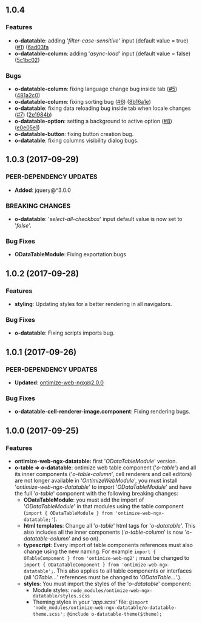## 1.0.4

### Features
* **o-datatable**: adding '*filter-case-sensitive*' input (default value = true) ([#1](https://github.com/OntimizeWeb/ontimize-web-ng2/issues/1)) ([6ad03fa](https://github.com/OntimizeWeb/ontimize-web-ng2/commit/6ad03fa)
* **o-datatable-column**: adding '*async-load*' input (default value = false) ([5c1bc02](https://github.com/OntimizeWeb/ontimize-web-ng2/commit/5c1bc02))

### Bugs
* **o-datatable-column**: fixing language change bug inside tab ([#5](https://github.com/OntimizeWeb/ontimize-web-ng2/issues/5)) ([481a2c0](https://github.com/OntimizeWeb/ontimize-web-ng2/commit/481a2c0))
* **o-datatable-column**: fixing sorting bug ([#6](https://github.com/OntimizeWeb/ontimize-web-ng2/issues/6)) ([8b16a1e](https://github.com/OntimizeWeb/ontimize-web-ng2/commit/8b16a1e))
* **o-datatable**: fixing data reloading bug inside tab when locale changes ([#7](https://github.com/OntimizeWeb/ontimize-web-ng2/issues/7)) ([2e1984b](https://github.com/OntimizeWeb/ontimize-web-ng2/commit/2e1984b))
* **o-datatable-option**: setting a background to active option ([#8](https://github.com/OntimizeWeb/ontimize-web-ng2/issues/8)) ([e0e05e1](https://github.com/OntimizeWeb/ontimize-web-ng2/commit/e0e05e1))
* **o-datatable-button**: fixing button creation bug.
* **o-datatable**: fixing columns visibility dialog bugs.

## 1.0.3 (2017-09-29)

### PEER-DEPENDENCY UPDATES ###
* **Added**:  jquery@^3.0.0

### BREAKING CHANGES
* **o-datatable**: '*select-all-checkbox*' input default value is now set to '*false*'.

### Bug Fixes
* **ODataTableModule**: Fixing exportation bugs

## 1.0.2 (2017-09-28)

### Features
* **styling**: Updating styles for a better rendering in all navigators.

### Bug Fixes
* **o-datatable**: Fixing scripts imports bug.


## 1.0.1 (2017-09-26)

### PEER-DEPENDENCY UPDATES ###
* **Updated**:  ontimize-web-ngx@2.0.0

### Bug Fixes
* **o-datatable-cell-renderer-image.component**: Fixing rendering bugs.

## 1.0.0 (2017-09-25)

### Features
* **ontimize-web-ngx-datatable:** first '*ODataTableModule*' version.
* **o-table => o-datatable**: ontimize web table component ('*o-table*') and all its inner components ('*o-table-column*', cell renderers and cell editors) are not longer available in '*OntimizeWebModule*', you must install '*ontimize-web-ngx-datatable*' to import '*ODataTableModule*' and have the full '*o-table*' component with the following breaking changes:
  * **ODataTableModule**: you must add the import of '*ODataTableModule*' in that modules using the table component (`import { ODataTableModule } from 'ontimize-web-ngx-datatable;'`).
  * **html templates**: Change all '*o-table*' html tags for '*o-datatable*'. This also includes all the inner components ('*o-table-column*' is now '*o-datatable-column*' and so on).
  * **typescript**: Every import of table components references must also change using the new naming. For example  `import { OTableComponent } from 'ontimize-web-ng2';` must be changed to `import { ODataTableComponent } from 'ontimize-web-ngx-datatable';`. This also applies to all table components or interfaces (all '*OTable...*' references must be changed to '*ODataTable...*'.).
  * **styles**: You must import the styles of the '*o-datatable*' component:
    * Module styles:
      `node_modules/ontimize-web-ngx-datatable/styles.scss`
    * Theming styles in your '*app.scss*' file:
      `@import 'node_modules/ontimize-web-ngx-datatable/o-datatable-theme.scss';`
      `@include o-datatable-theme($theme);`

